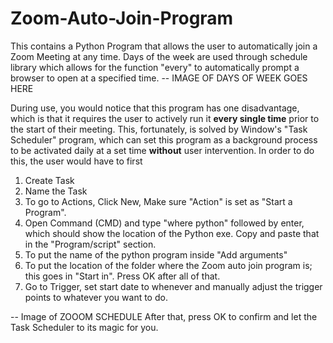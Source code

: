 # Zoom-Auto-Join-Program
This contains a Python Program that allows the user to automatically join a Zoom Meeting at any time. Days of the week are used through schedule library which allows for the function "every" to automatically prompt a browser to open at a specified time.
 -- IMAGE OF DAYS OF WEEK GOES HERE

During use, you would notice that this program has one disadvantage, which is that it requires the user to actively run it **every single time** prior to the start of their meeting. This, fortunately, is solved by Window's "Task Scheduler" program, which can set this program as a background process to be activated daily at a set time **without** user intervention. In order to do this, the user would have to first 
1. Create Task
2. Name the Task
3. To go to Actions, Click New, Make sure "Action" is set as "Start a Program".
4. Open Command (CMD) and type "where python" followed by enter, which should show the location of the Python exe. Copy and paste that in the "Program/script" section.
5. To put the name of the python program inside "Add arguments"
6. To put the location of the folder where the Zoom auto join program is; this goes in "Start in". Press OK after all of that.
7. Go to Trigger, set start date to whenever and manually adjust the trigger points to whatever you want to do.

-- Image of ZOOOM SCHEDULE
After that, press OK to confirm and let the Task Scheduler to its magic for you.